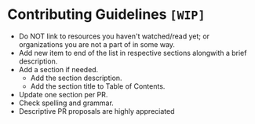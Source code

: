 # Contributing Guidelines `[WIP]`

- Do NOT link to resources you haven't watched/read yet; or organizations you are not a part of in some way.
- Add new item to end of the list in respective sections alongwith a brief description.
- Add a section if needed.
    * Add the section description.
    * Add the section title to Table of Contents.
- Update one section per PR.
- Check spelling and grammar.
- Descriptive PR proposals are highly appreciated
